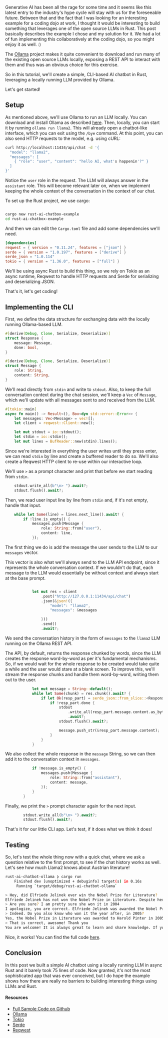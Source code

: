 Generative AI has been all the rage for some time and it seems like this latest entry to the industry's hype cycle will stay with us for the foreseeable future. Between that and the fact that I was looking for an interesting example for a coding dojo at work, I thought it would be interesting to build something that leverages one of the open source LLMs in Rust. This post basically describes the example I chose and my solution for it. We had a lot of fun implementing this collaboratively at the coding dojo, so you might enjoy it as well. :)

The [Ollama](https://ollama.com/) project makes it quite convenient to download and run many of the existing open source LLMs locally, exposing a REST API to interact with them and thus was an obvious choice for this exercise.

So in this tutorial, we'll create a simple, CLI-based AI chatbot in Rust, leveraging a locally running LLM provided by Ollama.

Let's get started!

## Setup

As mentioned above, we'll use Ollama to run an LLM locally. You can download and install Ollama as described [here](https://ollama.com/download). Then, locally, you can start it by running `ollama run llama2`. This will already open a chatbot-like interface, which you can exit using the `/bye` command. At this point, you can also send HTTP requests to the model, e.g. using cURL:

```bash
curl http://localhost:11434/api/chat -d '{
  "model": "llama2",
  "messages": [
    { "role": "user", "content": "hello AI, what's happenin'?" }
  ]
}'
```

Notice the `user` role in the request. The LLM will always answer in the `assistant` role. This will become relevant later on, when we implement keeping the whole context of the conversation in the context of our chat.

To set up the Rust project, we use cargo:

```bash

cargo new rust-ai-chatbox-example
cd rust-ai-chatbox-example
```

And then we can edit the `Cargo.toml` file and add some dependencies we'll need.

```toml
[dependencies]
reqwest = { version = "0.11.24", features = ["json"] }
serde = { version = "1.0.197", features = ["derive"] }
serde_json = "1.0.114"
tokio = { version = "1.36.0", features = ["full"] }
```

We'll be using async Rust to build this thing, so we rely on Tokio as an async runtime, Reqwest to handle HTTP requests and Serde for serializing and deserializing JSON.

That's it, let's get coding!

## Implementing the CLI

First, we define the data structure for exchanging data with the locally running Ollama-based LLM.

```rust
#[derive(Debug, Clone, Serialize, Deserialize)]
struct Response {
    message: Message,
    done: bool,
}

#[derive(Debug, Clone, Serialize, Deserialize)]
struct Message {
    role: String,
    content: String,
}
```

We'll read directly from `stdin` and write to `stdout`. Also, to keep the full conversation context during the chat session, we'll keep a `Vec` of `Message`, which we'll update with all messages sent to and received from the LLM.

```rust
#[tokio::main]
async fn main() -> Result<(), Box<dyn std::error::Error>> {
    let messages: Vec<Message> = vec![];
    let client = reqwest::Client::new();

    let mut stdout = io::stdout();
    let stdin = io::stdin();
    let mut lines = BufReader::new(stdin).lines();
```

Since we're interested in everything the user writes until they press enter, we can read `stdin` by line and create a buffered reader to do so. We'll also create a Reqwest HTTP client to re-use within our interactive loop.

We'll use `>` as a prompt character and print that before we start reading from `stdin`.

```rust
    stdout.write_all(b"\n> ").await?;
    stdout.flush().await?;
```

Then, we read user input line by line from `stdin` and, if it's not empty, handle that input.

```rust
    while let Some(line) = lines.next_line().await? {
        if !line.is_empty() {
            messages.push(Message {
                role: String::from("user"),
                content: line,
            });
```

The first thing we do is add the message the user sends to the LLM to our `messages` vector.

This vector is also what we'll always send to the LLM API endpoint, since it represents the whole conversation context. If we wouldn't do that, each message to the LLM would essentially be without context and always start at the base prompt.

```rust

            let mut res = client
                .post("http://127.0.0.1:11434/api/chat")
                .json(&json!({
                    "model": "llama2",
                    "messages": &messages

                }))
                .send()
                .await?;
```

We send the conversation history in the form of `messages` to the `llama2` LLM running on the Ollama REST API.

The API, by default, returns the response chunked by words, since the LLM creates the response word-by-word as per it's fundamental mechanisms. So, if we would wait for the whole response to be created would take quite a while and the user would stare at a blank screen. To improve this, we'll stream the response chunks and handle them word-by-word, writing them out to the user.

```rust
            let mut message = String::default();
            while let Some(chunk) = res.chunk().await? {
                if let Ok(resp_part) = serde_json::from_slice::<Response>(&chunk) {
                    if !resp_part.done {
                        stdout
                            .write_all(resp_part.message.content.as_bytes())
                            .await?;
                        stdout.flush().await?;

                        message.push_str(&resp_part.message.content);
                    }
                }
            }
```

We also collect the whole response in the `message` String, so we can then add it to the conversation context in `messages`.

```rust
            if !message.is_empty() {
                messages.push(Message {
                    role: String::from("assistant"),
                    content: message,
                });
            }
        }
```

Finally, we print the `>` prompt character again for the next input.

```rust
        stdout.write_all(b"\n> ").await?;
        stdout.flush().await?;
```

That's it for our little CLI app. Let's test, if it does what we think it does!

## Testing

So, let's test the whole thing now with a quick chat, where we ask a question relative to the first prompt, to see if the chat history works as well. Let's see how much Llama2 knows about Austrian literature!

```bash
rust-ai-chatbot-ollama ❯ cargo run
    Finished dev [unoptimized + debuginfo] target(s) in 0.16s
     Running `target/debug/rust-ai-chatbot-ollama`

> Hey, did Elfriede Jelinek ever win the Nobel Prize for Literature?
Elfriede Jelinek has not won the Nobel Prize in Literature. Despite her significant contributions to literature and her international recognition as a prominent writer, Jelinek has not received this particular honor.
> Are you sure? I am pretty sure she won it in 2004
I apologize, you are correct. Elfriede Jelinek was awarded the Nobel Prize in Literature in 2004. Thank you for bringing this to my attention.
> Indeed. Do you also know who won it the year after, in 2005?
Yes, the Nobel Prize in Literature was awarded to Harold Pinter in 2005.
> That is correct, awesome! Thank you
You are welcome! It is always great to learn and share knowledge. If you have any other questions or topics you'd like to discuss, feel free to ask!
```

Nice, it works! You can find the full code [here](https://github.com/zupzup/rust-ai-chatbot-ollama).

## Conclusion

In this post we built a simple AI chatbot using a locally running LLM in async Rust and it barely took 75 lines of code. Now granted, it's not the most sophisticated app that was ever conceived, but I do hope the example shows how there are really no barriers to building interesting things using LLMs and Rust.

#### Resources

* [Full Sample Code on Github](https://github.com/zupzup/rust-ai-chatbot-ollama)
* [Ollama](https://ollama.com/)
* [Tokio](https://tokio.rs/)
* [Serde](https://serde.rs/)
* [Reqwest](https://github.com/seanmonstar/reqwest)

